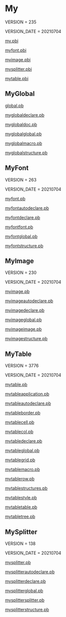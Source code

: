 # My

VERSION = 235

VERSION_DATE = 20210704

[my.pbi](Doc/my.pbi.md)

[myfont.pbi](Doc/myfont.pbi.md)

[myimage.pbi](Doc/myimage.pbi.md)

[mysplitter.pbi](Doc/mysplitter.pbi.md)

[mytable.pbi](Doc/mytable.pbi.md)

## MyGlobal

[global.pb](Doc/global.pb.md)

[myglobaldeclare.pb](Doc/myglobaldeclare.pb.md)

[myglobaldoc.pb](Doc/myglobaldoc.pb.md)

[myglobalglobal.pb](Doc/myglobalglobal.pb.md)

[myglobalmacro.pb](Doc/myglobalmacro.pb.md)

[myglobalstructure.pb](Doc/myglobalstructure.pb.md)

## MyFont

VERSION = 263

VERSION_DATE = 20210704

[myfont.pb](Doc/myfont.pb.md)

[myfontautodeclare.pb](Doc/myfontautodeclare.pb.md)

[myfontdeclare.pb](Doc/myfontdeclare.pb.md)

[myfontfont.pb](Doc/myfontfont.pb.md)

[myfontglobal.pb](Doc/myfontglobal.pb.md)

[myfontstructure.pb](Doc/myfontstructure.pb.md)

## MyImage

VERSION = 230

VERSION_DATE = 20210704

[myimage.pb](Doc/myimage.pb.md)

[myimageautodeclare.pb](Doc/myimageautodeclare.pb.md)

[myimagedeclare.pb](Doc/myimagedeclare.pb.md)

[myimageglobal.pb](Doc/myimageglobal.pb.md)

[myimageimage.pb](Doc/myimageimage.pb.md)

[myimagestructure.pb](Doc/myimagestructure.pb.md)

## MyTable

VERSION = 3776

VERSION_DATE = 20210704

[mytable.pb](Doc/mytable.pb.md)

[mytableapplication.pb](Doc/mytableapplication.pb.md)

[mytableautodeclare.pb](Doc/mytableautodeclare.pb.md)

[mytableborder.pb](Doc/mytableborder.pb.md)

[mytablecell.pb](Doc/mytablecell.pb.md)

[mytablecol.pb](Doc/mytablecol.pb.md)

[mytabledeclare.pb](Doc/mytabledeclare.pb.md)

[mytableglobal.pb](Doc/mytableglobal.pb.md)

[mytablegrid.pb](Doc/mytablegrid.pb.md)

[mytablemacro.pb](Doc/mytablemacro.pb.md)

[mytablerow.pb](Doc/mytablerow.pb.md)

[mytablestructures.pb](Doc/mytablestructures.pb.md)

[mytablestyle.pb](Doc/mytablestyle.pb.md)

[mytabletable.pb](Doc/mytabletable.pb.md)

[mytabletree.pb](Doc/mytabletree.pb.md)

## MySplitter

VERSION = 138

VERSION_DATE = 20210704

[mysplitter.pb](Doc/mysplitter.pb.md)

[mysplitterautodeclare.pb](Doc/mysplitterautodeclare.pb.md)

[mysplitterdeclare.pb](Doc/mysplitterdeclare.pb.md)

[mysplitterglobal.pb](Doc/mysplitterglobal.pb.md)

[mysplittersplitter.pb](Doc/mysplittersplitter.pb.md)

[mysplitterstructure.pb](Doc/mysplitterstructure.pb.md)

